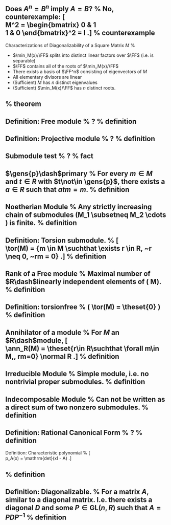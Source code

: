 Does $A^n=B^n$ imply $A=B$?
%
No, counterexample: 
\[  
M^2 = \begin{bmatrix}
0 & 1 \
1 & 0
\end{bmatrix}^2 = I
.\]
%
counterexample
---

Characterizations of Diagonalizability of a Square Matrix $M$
%

- $\min_M(x)/\FF$ splits into distinct linear factors over $\FF$ (i.e. is separable)
- $\FF$ contains all of the roots of $\min_M(x)/\FF$
- There exists a basis of $\FF^n$ consisting of eigenvectors of $M$
- All elementary divisors are linear
- (Sufficient) $M$ has $n$ distinct eigenvalues
- (Sufficient) $\min_M(x)/\FF$ has $n$ distinct roots.

%
theorem
---

Definition: Free module
%
?
%
definition
---

Definition: Projective module
%
?
%
definition
---

Submodule test
%
?
%
fact
---

$\gens{p}\dash$primary
%
For every $m\in M$ and $t\in R$ with $t\not\in \gens{p}$, there exists a $a\in R$ such that $atm = m$.
%
definition  
---

Noetherian Module
%
Any strictly increasing chain of submodules \(M_1 \subsetneq M_2 \cdots \) is finite.
%
definition
---


Definition: Torsion submodule.
%
\[  
\tor(M) = \{m \in M \suchthat \exists r \in R, ~r \neq 0, ~rm = 0\}
.\]
%
definition
---

Rank of a Free module
%
Maximal number of $R\dash$linearly independent elements of \( M\).
%
definition
---

Definition: torsionfree
%
\( \tor(M) = \theset{0} \)
%
definition
---


Annihilator of a module
%
For $M$ an $R\dash$module,
\[  
\ann_R(M) = \theset{r\in R\suchthat \forall m\in M,\, rm=0} \normal R
.\]
%
definition
---


Irreducible Module
%
Simple module, i.e. no nontrivial proper submodules.
%
definition
---

Indecomposable Module
%
Can not be written as a direct sum of two nonzero submodules.
%
definition
---

Definition: Rational Canonical Form
%
?
%
definition
---


Definition: Characteristic polynomial
%
\[  
p_A(x) = \mathrm{det}(xI - A)
.\]

%
definition
---

Definition: Diagonalizable.
%
For a matrix $A$, similar to a diagonal matrix.
I.e. there exists a diagonal $D$ and some $P\in \mathrm{GL}(n, R)$ such that $A = PDP^{-1}$
%
definition
---


